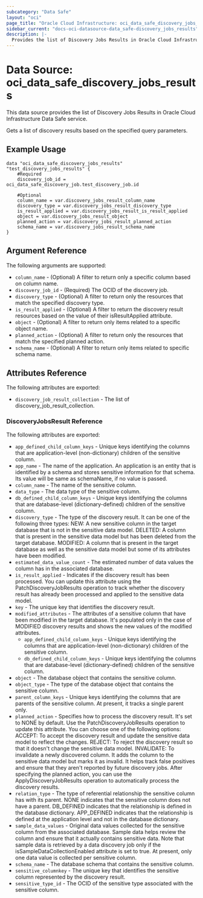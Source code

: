```yaml
---
subcategory: "Data Safe"
layout: "oci"
page_title: "Oracle Cloud Infrastructure: oci_data_safe_discovery_jobs_results"
sidebar_current: "docs-oci-datasource-data_safe-discovery_jobs_results"
description: |-
  Provides the list of Discovery Jobs Results in Oracle Cloud Infrastructure Data Safe service
---
```


# Data Source: oci_data_safe_discovery_jobs_results
This data source provides the list of Discovery Jobs Results in Oracle Cloud Infrastructure Data Safe service.

Gets a list of discovery results based on the specified query parameters.

## Example Usage

```hcl
data "oci_data_safe_discovery_jobs_results" "test_discovery_jobs_results" {
	#Required
	discovery_job_id = oci_data_safe_discovery_job.test_discovery_job.id

	#Optional
	column_name = var.discovery_jobs_result_column_name
	discovery_type = var.discovery_jobs_result_discovery_type
	is_result_applied = var.discovery_jobs_result_is_result_applied
	object = var.discovery_jobs_result_object
	planned_action = var.discovery_jobs_result_planned_action
	schema_name = var.discovery_jobs_result_schema_name
}
```

## Argument Reference

The following arguments are supported:

* `column_name` - (Optional) A filter to return only a specific column based on column name.
* `discovery_job_id` - (Required) The OCID of the discovery job.
* `discovery_type` - (Optional) A filter to return only the resources that match the specified discovery type.
* `is_result_applied` - (Optional) A filter to return the discovery result resources based on the value of their isResultApplied attribute.
* `object` - (Optional) A filter to return only items related to a specific object name.
* `planned_action` - (Optional) A filter to return only the resources that match the specified planned action.
* `schema_name` - (Optional) A filter to return only items related to specific schema name.


## Attributes Reference

The following attributes are exported:

* `discovery_job_result_collection` - The list of discovery_job_result_collection.

### DiscoveryJobsResult Reference

The following attributes are exported:

* `app_defined_child_column_keys` - Unique keys identifying the columns that are application-level (non-dictionary) children of the sensitive column.
* `app_name` - The name of the application. An application is an entity that is identified by a schema and stores sensitive information for that schema. Its value will be same as schemaName, if no value is passed.
* `column_name` - The name of the sensitive column.
* `data_type` - The data type of the sensitive column.
* `db_defined_child_column_keys` - Unique keys identifying the columns that are database-level (dictionary-defined) children of the sensitive column.
* `discovery_type` - The type of the discovery result. It can be one of the following three types: NEW: A new sensitive column in the target database that is not in the sensitive data model. DELETED: A column that is present in the sensitive data model but has been deleted from the target database. MODIFIED: A column that is present in the target database as well as the sensitive data model but some of its attributes have been modified. 
* `estimated_data_value_count` - The estimated number of data values the column has in the associated database.
* `is_result_applied` - Indicates if the discovery result has been processed. You can update this attribute using the PatchDiscoveryJobResults operation to track whether the discovery result has already been processed and applied to the sensitive data model. 
* `key` - The unique key that identifies the discovery result.
* `modified_attributes` - The attributes of a sensitive column that have been modified in the target database. It's populated only in the case of MODIFIED discovery results and shows the new values of the modified attributes. 
	* `app_defined_child_column_keys` - Unique keys identifying the columns that are application-level (non-dictionary) children of the sensitive column.
	* `db_defined_child_column_keys` - Unique keys identifying the columns that are database-level (dictionary-defined) children of the sensitive column.
* `object` - The database object that contains the sensitive column.
* `object_type` - The type of the database object that contains the sensitive column.
* `parent_column_keys` - Unique keys identifying the columns that are parents of the sensitive column. At present, it tracks a single parent only.
* `planned_action` - Specifies how to process the discovery result. It's set to NONE by default. Use the PatchDiscoveryJobResults operation to update this attribute. You can choose one of the following options: ACCEPT: To accept the discovery result and update the sensitive data model to reflect the changes. REJECT: To reject the discovery result so that it doesn't change the sensitive data model. INVALIDATE: To invalidate a newly discovered column. It adds the column to the sensitive data model but marks it as invalid. It helps track false positives and ensure that they aren't reported by future discovery jobs. After specifying the planned action, you can use the ApplyDiscoveryJobResults operation to automatically process the discovery results. 
* `relation_type` - The type of referential relationship the sensitive column has with its parent. NONE indicates that the sensitive column does not have a parent. DB_DEFINED indicates that the relationship is defined in the database dictionary. APP_DEFINED indicates that the relationship is defined at the application level and not in the database dictionary. 
* `sample_data_values` - Original data values collected for the sensitive column from the associated database. Sample data helps review the column and ensure that it actually contains sensitive data. Note that sample data is retrieved by a data discovery job only if the isSampleDataCollectionEnabled attribute is set to true. At present, only one data value is collected per sensitive column. 
* `schema_name` - The database schema that contains the sensitive column.
* `sensitive_columnkey` - The unique key that identifies the sensitive column represented by the discovery result.
* `sensitive_type_id` - The OCID of the sensitive type associated with the sensitive column.

